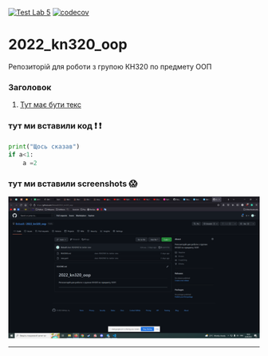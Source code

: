 [![Test Lab 5](https://github.com/BobasB/2022_kn320_oop/actions/workflows/my_lab_5.yml/badge.svg)](https://github.com/BobasB/2022_kn320_oop/actions/workflows/my_lab_5.yml)
[![codecov](https://codecov.io/gh/BobasB/2022_kn320_oop/branch/main/graph/badge.svg?token=WH541GA9L6)](https://codecov.io/gh/BobasB/2022_kn320_oop)
# 2022_kn320_oop
Репозиторій для роботи з групою КН320 по предмету ООП

### Заголовок
1. [Тут має бути текс](https://github.com/BobasB/2022_kn320_oop)

### тут ми вставили код :heavy_exclamation_mark: :heavy_exclamation_mark:

```python
print("Щось сказав")
if a<1:
    a =2
```

### тут ми вставили screenshots :scream:

![any text](https://github.com/BobasB/2022_kn320_oop/raw/main/screenshots/pr1.png)



---